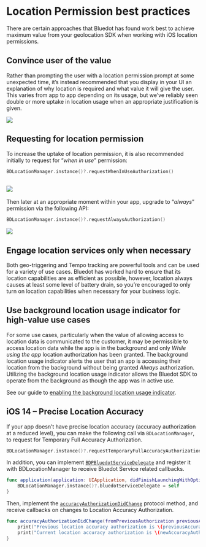 Location Permission best practices
========================================

There are certain approaches that Bluedot has found work best to achieve maximum value from your geolocation SDK when working with iOS location permissions.

Convince user of the value
--------------------------

Rather than prompting the user with a location permission prompt at some unexpected time, it’s instead recommended that you display in your UI an explanation of why location is required and what value it will give the user. This varies from app to app depending on its usage, but we’ve reliably seen double or more uptake in location usage when an appropriate justification is given.

![](https://docs.bluedot.io/wp-content/uploads/2020/12/iOS-Location-Permission-onboarding.png)

Requesting for location permission
----------------------------------

To increase the uptake of location permission, it is also recommended initially to request for “_when in use_” permission:

```swift
BDLocationManager.instance()?.requestWhenInUseAuthorization()
```

![](https://docs.bluedot.io/wp-content/uploads/2021/01/iPhone_11_Pro_Max_–_14_2.jpg)
------------------------------------------------------------------------------------

Then later at an appropriate moment within your app, upgrade to “_always_” permission via the following API:

```swift
BDLocationManager.instance()?.requestAlwaysAuthorization()
```

![](https://docs.bluedot.io/wp-content/uploads/2021/01/iPhone_11_Pro_Max_–_14_2-1.jpg)

Engage location services only when necessary
--------------------------------------------

Both geo-triggering and Tempo tracking are powerful tools and can be used for a variety of use cases. Bluedot has worked hard to ensure that its location capabilities are as efficient as possible, however, location always causes at least some level of battery drain, so you’re encouraged to only turn on location capabilities when necessary for your business logic.

Use background location usage indicator for high-value use cases
----------------------------------------------------------------

For some use cases, particularly when the value of allowing access to location data is communicated to the customer, it may be permissible to access location data while the app is in the background and only _While using the app_ location authorization has been granted. The background location usage indicator alerts the user that an app is accessing their location from the background without being granted _Always_ authorization. Utilizing the background location usage indicator allows the Bluedot SDK to operate from the background as though the app was in active use.

See our guide to [enabling the background location usage indicator](./Features/Blue%20bar.md).

iOS 14 – Precise Location Accuracy
----------------------------------

If your app doesn’t have precise location accuracy (accuracy authorization at a reduced level), you can make the following call via `BDLocationManager`, to request for Temporary Full Accuracy Authorization.

```swift
BDLocationManager.instance()?.requestTemporaryFullAccuracyAuthorization(withPurposeKey: "Your Purpose Key")
```

In addition, you can implement [`BDPBluedotServiceDelegate`](https://ios-docs.bluedot.io/Protocols/BDPBluedotServiceDelegate.html) and register it with BDLocationManager to receive Bluedot Service related callbacks.

```swift
func application(application: UIApplication, didFinishLaunchingWithOptions launchOptions: [NSObject: AnyObject]?) -> Bool {
    BDLocationManager.instance()?.bluedotServiceDelegate = self
}
```

Then, implement the [`accuracyAuthorizationDidChange`](https://ios-docs.bluedot.io/Protocols/BDPBluedotServiceDelegate.html#/c:objc(pl)BDPBluedotServiceDelegate(im)accuracyAuthorizationDidChangeFromPreviousAuthorization:toNewAuthorization:) protocol method, and receive callbacks on changes to Location Accuracy Authorization.

```swift
func accuracyAuthorizationDidChange(fromPreviousAuthorization previousAccuracyAuthorization: CLAccuracyAuthorization, toNewAuthorization newAccuracyAuthorization: CLAccuracyAuthorization) {
    print("Previous location accuracy authorization is \(previousAccuracyAuthorization)")
    print("Current location accuracy authorization is \(newAccuracyAuthorization)") 
}
```